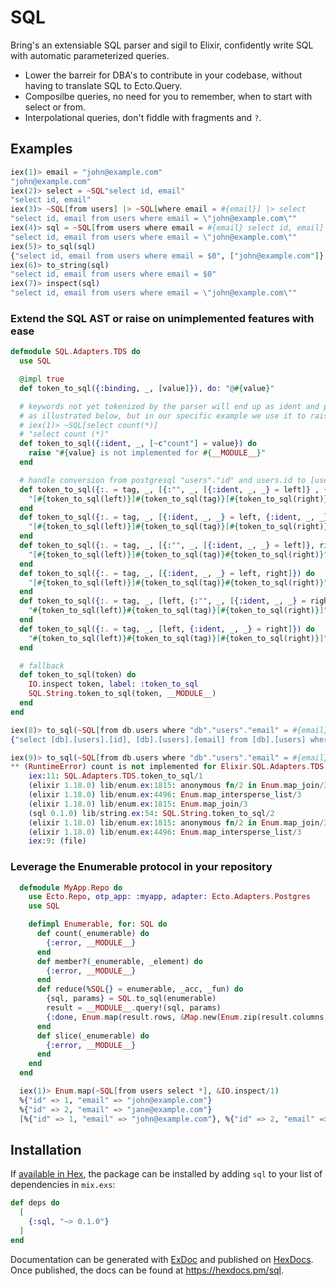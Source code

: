 <!--
# SPDX-License-Identifier: Apache-2.0
# SPDX-FileCopyrightText: 2025 DBVisor
-->

# SQL

<!-- MDOC !-->

Bring's an extensiable SQL parser and sigil to Elixir, confidently write SQL with automatic parameterized queries.

- Lower the barreir for DBA's to contribute in your codebase, without having to translate SQL to Ecto.Query.
- Composilbe queries, no need for you to remember, when to start with select or from.
- Interpolational queries, don't fiddle with fragments and `?`.

## Examples

```elixir
iex(1)> email = "john@example.com"
"john@example.com"
iex(2)> select = ~SQL"select id, email"
"select id, email"
iex(3)> ~SQL[from users] |> ~SQL[where email = #{email}] |> select
"select id, email from users where email = \"john@example.com\""
iex(4)> sql = ~SQL[from users where email = #{email} select id, email]
"select id, email from users where email = \"john@example.com\""
iex(5)> to_sql(sql)
{"select id, email from users where email = $0", ["john@example.com"]}
iex(6)> to_string(sql)
"select id, email from users where email = $0"
iex(7)> inspect(sql)
"select id, email from users where email = \"john@example.com\""
```

### Extend the SQL AST or raise on unimplemented features with ease
```elixir
defmodule SQL.Adapters.TDS do
  use SQL

  @impl true
  def token_to_sql({:binding, _, [value]}), do: "@#{value}"

  # keywords not yet tokenized by the parser will end up as ident and passed through
  # as illustrated below, but in our specific example we use it to raise an error.
  # iex(1)> ~SQL[select count(*)]
  # "select count (*)"
  def token_to_sql({:ident, _, [~c"count"] = value}) do
    raise "#{value} is not implemented for #{__MODULE__}"
  end

  # handle conversion from postgresql "users"."id" and users.id to [users].[id]
  def token_to_sql({:. = tag, _, [{:"", _, [{:ident, _, _} = left]} , {:"", _, [{:ident, _, _} = right]}]}) do
    "[#{token_to_sql(left)}]#{token_to_sql(tag)}[#{token_to_sql(right)}]"
  end
  def token_to_sql({:. = tag, _, [{:ident, _, _} = left, {:ident, _, _} = right]}) do
    "[#{token_to_sql(left)}]#{token_to_sql(tag)}[#{token_to_sql(right)}]"
  end
  def token_to_sql({:. = tag, _, [{:"", _, [{:ident, _, _} = left]}, right]}) do
    "[#{token_to_sql(left)}]#{token_to_sql(tag)}#{token_to_sql(right)}"
  end
  def token_to_sql({:. = tag, _, [{:ident, _, _} = left, right]}) do
    "[#{token_to_sql(left)}]#{token_to_sql(tag)}#{token_to_sql(right)}"
  end
  def token_to_sql({:. = tag, _, [left, {:"", _, [{:ident, _, _} = right]}]}) do
    "#{token_to_sql(left)}#{token_to_sql(tag)}[#{token_to_sql(right)}]"
  end
  def token_to_sql({:. = tag, _, [left, {:ident, _, _} = right]}) do
    "#{token_to_sql(left)}#{token_to_sql(tag)}[#{token_to_sql(right)}]"
  end

  # fallback
  def token_to_sql(token) do
    IO.inspect token, label: :token_to_sql
    SQL.String.token_to_sql(token, __MODULE__)
  end
end

iex(8)> to_sql(~SQL[from db.users where "db"."users"."email" = #{email} select db.users.id, db.users.email])
{"select [db].[users].[id], [db].[users].[email] from [db].[users] where [db].[users].[email] = @0", ["john@example.com"]}

iex(9)> to_sql(~SQL[from db.users where "db"."users"."email" = #{email} select count(*)])
** (RuntimeError) count is not implemented for Elixir.SQL.Adapters.TDS
    iex:11: SQL.Adapters.TDS.token_to_sql/1
    (elixir 1.18.0) lib/enum.ex:1815: anonymous fn/2 in Enum.map_join/3
    (elixir 1.18.0) lib/enum.ex:4496: Enum.map_intersperse_list/3
    (elixir 1.18.0) lib/enum.ex:1815: Enum.map_join/3
    (sql 0.1.0) lib/string.ex:54: SQL.String.token_to_sql/2
    (elixir 1.18.0) lib/enum.ex:1815: anonymous fn/2 in Enum.map_join/3
    (elixir 1.18.0) lib/enum.ex:4496: Enum.map_intersperse_list/3
    iex:9: (file)
```

### Leverage the Enumerable protocol in your repository

```elixir
  defmodule MyApp.Repo do
    use Ecto.Repo, otp_app: :myapp, adapter: Ecto.Adapters.Postgres
    use SQL

    defimpl Enumerable, for: SQL do
      def count(_enumerable) do
        {:error, __MODULE__}
      end
      def member?(_enumerable, _element) do
        {:error, __MODULE__}
      end
      def reduce(%SQL{} = enumerable, _acc, _fun) do
        {sql, params} = SQL.to_sql(enumerable)
        result = __MODULE__.query!(sql, params)
        {:done, Enum.map(result.rows, &Map.new(Enum.zip(result.columns, &1)))}
      end
      def slice(_enumerable) do
        {:error, __MODULE__}
      end
    end
  end

  iex(1)> Enum.map(~SQL[from users select *], &IO.inspect/1)
  %{"id" => 1, "email" => "john@example.com"}
  %{"id" => 2, "email" => "jane@example.com"}
  [%{"id" => 1, "email" => "john@example.com"}, %{"id" => 2, "email" => "jane@example.com"}]
```


## Installation

If [available in Hex](https://hex.pm/docs/publish), the package can be installed
by adding `sql` to your list of dependencies in `mix.exs`:

```elixir
def deps do
  [
    {:sql, "~> 0.1.0"}
  ]
end
```

Documentation can be generated with [ExDoc](https://github.com/elixir-lang/ex_doc)
and published on [HexDocs](https://hexdocs.pm). Once published, the docs can
be found at <https://hexdocs.pm/sql>.
